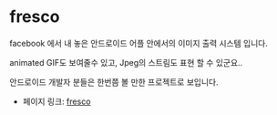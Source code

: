 # fresco

facebook 에서 내 놓은 안드로이드 어플 안에서의 이미지 출력 시스템 입니다.

animated GIF도 보여줄수 있고, Jpeg의 스트림도 표현 할 수 있군요..

안드로이드 개발자 분들은 한번쯤 볼 만한 프로젝트로 보입니다.


 - 페이지 링크: [fresco](https://github.com/facebook/fresco)
